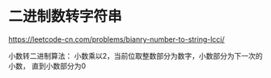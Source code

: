 # 二进制数转字符串


https://leetcode-cn.com/problems/bianry-number-to-string-lcci/

小数转二进制算法：
小数乘以2，当前位取整数部分为数字，小数部分为下一次的小数，
直到小数部分为0